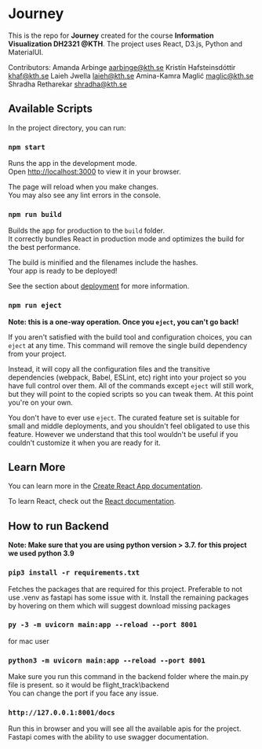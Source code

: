 # Journey
This is the repo for **Journey** created for the course **Information Visualization DH2321 @KTH**. The project uses React, D3.js, Python and MaterialUI. 


Contributors:
Amanda Arbinge aarbinge@kth.se
Kristín Hafsteinsdóttir khaf@kth.se
Laieh Jwella laieh@kth.se
Amina-Kamra Maglić maglic@kth.se
Shradha Retharekar shradha@kth.se



## Available Scripts

In the project directory, you can run:

### `npm start`

Runs the app in the development mode.\
Open [http://localhost:3000](http://localhost:3000) to view it in your browser.

The page will reload when you make changes.\
You may also see any lint errors in the console.

### `npm run build`

Builds the app for production to the `build` folder.\
It correctly bundles React in production mode and optimizes the build for the best performance.

The build is minified and the filenames include the hashes.\
Your app is ready to be deployed!

See the section about [deployment](https://facebook.github.io/create-react-app/docs/deployment) for more information.

### `npm run eject`

**Note: this is a one-way operation. Once you `eject`, you can't go back!**

If you aren't satisfied with the build tool and configuration choices, you can `eject` at any time. This command will remove the single build dependency from your project.

Instead, it will copy all the configuration files and the transitive dependencies (webpack, Babel, ESLint, etc) right into your project so you have full control over them. All of the commands except `eject` will still work, but they will point to the copied scripts so you can tweak them. At this point you're on your own.

You don't have to ever use `eject`. The curated feature set is suitable for small and middle deployments, and you shouldn't feel obligated to use this feature. However we understand that this tool wouldn't be useful if you couldn't customize it when you are ready for it.

## Learn More

You can learn more in the [Create React App documentation](https://facebook.github.io/create-react-app/docs/getting-started).

To learn React, check out the [React documentation](https://reactjs.org/).


## How to run Backend

**Note: Make sure that you are using python version > 3.7. for this project we used python 3.9**

### `pip3 install -r requirements.txt`

Fetches the packages that are required for this project. 
Preferable to not use .venv as fastapi has some issue with it.
Install the remaining packages by hovering on them which will suggest download missing packages

### `py -3 -m uvicorn main:app --reload --port 8001`

for mac user 
### `python3 -m uvicorn main:app --reload --port 8001`


Make sure you run this command in the backend folder where the main.py file is present.
so it would be flight_track\backend\
You can change the port if you face any issue.

### `http://127.0.0.1:8001/docs`

Run this in browser and you will see all the available apis for the project. Fastapi comes with the ability to use swagger documentation.




